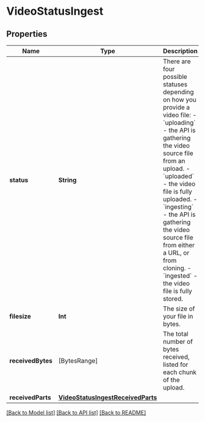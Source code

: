 # VideoStatusIngest

## Properties
Name | Type | Description | Notes
------------ | ------------- | ------------- | -------------
**status** | **String** | There are four possible statuses depending on how you provide a video file: - &#x60;uploading&#x60; - the API is gathering the video source file from an upload. - &#x60;uploaded&#x60; - the video file is fully uploaded. - &#x60;ingesting&#x60; - the API is gathering the video source file from either a URL, or from cloning. - &#x60;ingested&#x60; - the video file is fully stored.  | [optional] 
**filesize** | **Int** | The size of your file in bytes. | [optional] 
**receivedBytes** | [BytesRange] | The total number of bytes received, listed for each chunk of the upload. | [optional] 
**receivedParts** | [**VideoStatusIngestReceivedParts**](VideoStatusIngestReceivedParts.md) |  | [optional] 

[[Back to Model list]](../README.md#documentation-for-models) [[Back to API list]](../README.md#documentation-for-api-endpoints) [[Back to README]](../README.md)


